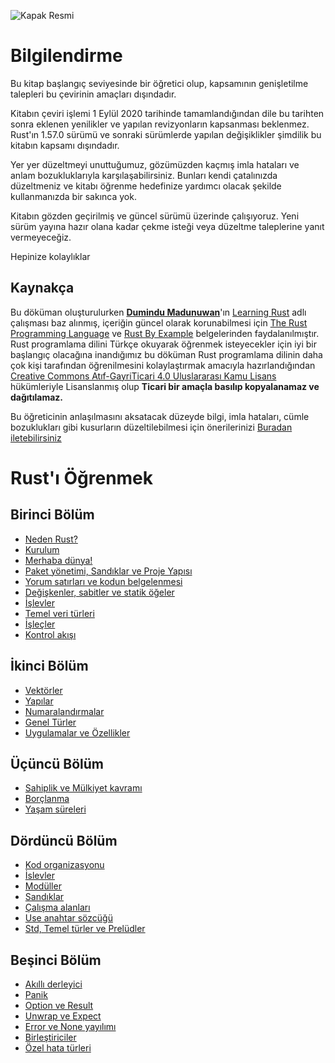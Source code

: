 ![Kapak Resmi](https://github.com/RustDili/Rust-Ogrenmek/blob/master/resimler/Rust-ogrenmek.jpg)

# Bilgilendirme
Bu kitap başlangıç seviyesinde bir öğretici olup, kapsamının genişletilme talepleri bu çevirinin amaçları dışındadır.

Kitabın çeviri işlemi 1 Eylül 2020 tarihinde tamamlandığından dile bu tarihten sonra eklenen yenilikler ve yapılan revizyonların kapsanması beklenmez. Rust'ın 1.57.0 sürümü ve sonraki sürümlerde yapılan değişiklikler şimdilik bu kitabın kapsamı dışındadır.

Yer yer düzeltmeyi unuttuğumuz, gözümüzden kaçmış imla hataları ve anlam bozukluklarıyla karşılaşabilirsiniz. Bunları kendi çatalınızda düzeltmeniz ve kitabı öğrenme hedefinize yardımcı olacak şekilde kullanmanızda bir sakınca yok.

Kitabın gözden geçirilmiş ve güncel sürümü üzerinde çalışıyoruz. Yeni sürüm yayına hazır olana kadar çekme isteği veya düzeltme taleplerine yanıt vermeyeceğiz.

Hepinize kolaylıklar


## Kaynakça 
Bu döküman oluşturulurken [**Dumindu Madunuwan**](https://github.com/dumindu)'ın [Learning Rust](https://github.com/learning-rust/site) adlı çalışması baz alınmış, içeriğin güncel olarak korunabilmesi için  [The Rust Programming Language](https://doc.rust-lang.org/book/) ve [Rust By Example](https://doc.rust-lang.org/rust-by-example/) belgelerinden faydalanılmıştır. Rust programlama dilini Türkçe okuyarak öğrenmek isteyecekler için iyi bir başlangıç olacağına inandığımız bu döküman Rust programlama dilinin daha çok kişi tarafından öğrenilmesini kolaylaştırmak amacıyla hazırlandığından [Creative Commons Atıf-GayriTicari 4.0 Uluslararası Kamu Lisans](https://github.com/RustDili/dokuman/blob/master/ceviriler/LICENSE-CC.md) hükümleriyle Lisanslanmış olup **Ticari bir amaçla basılıp kopyalanamaz ve dağıtılamaz.**

Bu öğreticinin anlaşılmasını aksatacak düzeyde bilgi, imla hataları, cümle bozuklukları gibi kusurların düzeltilebilmesi için önerilerinizi [Buradan iletebilirsiniz](https://github.com/RustDili/Rust-Ogrenmek/issues)   


# Rust'ı Öğrenmek
## Birinci Bölüm
* [Neden Rust?](ilk-adim/rust-dilinin-temelleri.md)
* [Kurulum](ilk-adim/kurulum.md)
* [Merhaba dünya!](ilk-adim/merhaba.md)
* [Paket yönetimi, Sandıklar ve Proje Yapısı](ilk-adim/cargo.md)
* [Yorum satırları ve kodun belgelenmesi](ilk-adim/yorum-ve-belge.md)
* [Değişkenler, sabitler ve statik öğeler](ilk-adim/baglam-sabit-statik.md)
* [İşlevler](ilk-adim/islev.md)
* [Temel veri türleri](ilk-adim/ilkeller.md)
* [İşleçler](ilk-adim/operatorler.md)
* [Kontrol akışı](ilk-adim/kontrol-akisi.md)
## İkinci Bölüm
* [Vektörler](ikinci-adim/vectors.md)
* [Yapılar](ikinci-adim/yapilar.md)
* [Numaralandırmalar](ikinci-adim/enum.md)
* [Genel Türler](ikinci-adim/jenerikler.md)
* [Uygulamalar ve Özellikler](ikinci-adim/impl-and-traits.md)
## Üçüncü Bölüm
* [Sahiplik ve Mülkiyet kavramı](ucuncu-adim/ownership.md)
* [Borçlanma](ucuncu-adim/borrowing.md)
* [Yaşam süreleri](ucuncu-adim/lifetimes.md)
## Dördüncü Bölüm
* [Kod organizasyonu](dorduncu-adim/code-organization.md)
* [İslevler](dorduncu-adim/functions.md)
* [Modüller](dorduncu-adim/modules.md)
* [Sandıklar](dorduncu-adim/crates.md)
* [Çalışma alanları](dorduncu-adim/workspaces.md)
* [Use anahtar sözcüğü](dorduncu-adim/use.md)
* [Std, Temel türler ve Prelüdler](dorduncu-adim/std-primitives-and-preludes.md)
## Beşinci Bölüm
* [Akıllı derleyici](besinci-adim/smart-compiler.md)
* [Panik](besinci-adim/panicking.md)
* [Option ve Result](besinci-adim/option-and-result.md)
* [Unwrap ve Expect](besinci-adim/unwrap-and-expect.md)
* [Error ve None yayılımı](besinci-adim/error-and-none-propagation.md)
* [Birleştiriciler](besinci-adim/combinators.md)
* [Özel hata türleri](besinci-adim/custom-error-types.md)
